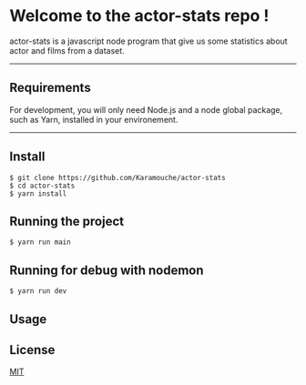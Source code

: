 # Welcome to the actor-stats repo !

actor-stats is a javascript node program that give us some statistics about actor and films from a dataset.

---

## Requirements

For development, you will only need Node.js and a node global package, such as Yarn, installed in your environement.

---

## Install

    $ git clone https://github.com/Karamouche/actor-stats
    $ cd actor-stats
    $ yarn install

## Running the project

    $ yarn run main

## Running for debug with nodemon

    $ yarn run dev

## Usage

## License

[MIT](https://choosealicense.com/licenses/mit/)